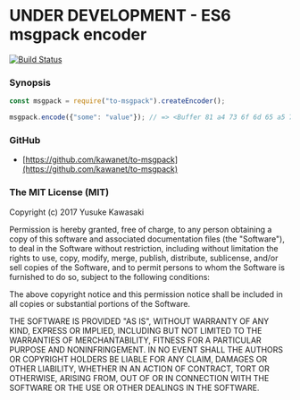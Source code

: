 # UNDER DEVELOPMENT - ES6 msgpack encoder

[![Build Status](https://travis-ci.org/kawanet/to-msgpack.svg?branch=master)](https://travis-ci.org/kawanet/to-msgpack)

### Synopsis

```js
const msgpack = require("to-msgpack").createEncoder();

msgpack.encode({"some": "value"}); // => <Buffer 81 a4 73 6f 6d 65 a5 76 61 6c 75 65>
```

### GitHub

- [https://github.com/kawanet/to-msgpack](https://github.com/kawanet/to-msgpack)

### The MIT License (MIT)

Copyright (c) 2017 Yusuke Kawasaki

Permission is hereby granted, free of charge, to any person obtaining a copy
of this software and associated documentation files (the "Software"), to deal
in the Software without restriction, including without limitation the rights
to use, copy, modify, merge, publish, distribute, sublicense, and/or sell
copies of the Software, and to permit persons to whom the Software is
furnished to do so, subject to the following conditions:

The above copyright notice and this permission notice shall be included in all
copies or substantial portions of the Software.

THE SOFTWARE IS PROVIDED "AS IS", WITHOUT WARRANTY OF ANY KIND, EXPRESS OR
IMPLIED, INCLUDING BUT NOT LIMITED TO THE WARRANTIES OF MERCHANTABILITY,
FITNESS FOR A PARTICULAR PURPOSE AND NONINFRINGEMENT. IN NO EVENT SHALL THE
AUTHORS OR COPYRIGHT HOLDERS BE LIABLE FOR ANY CLAIM, DAMAGES OR OTHER
LIABILITY, WHETHER IN AN ACTION OF CONTRACT, TORT OR OTHERWISE, ARISING FROM,
OUT OF OR IN CONNECTION WITH THE SOFTWARE OR THE USE OR OTHER DEALINGS IN THE
SOFTWARE.

